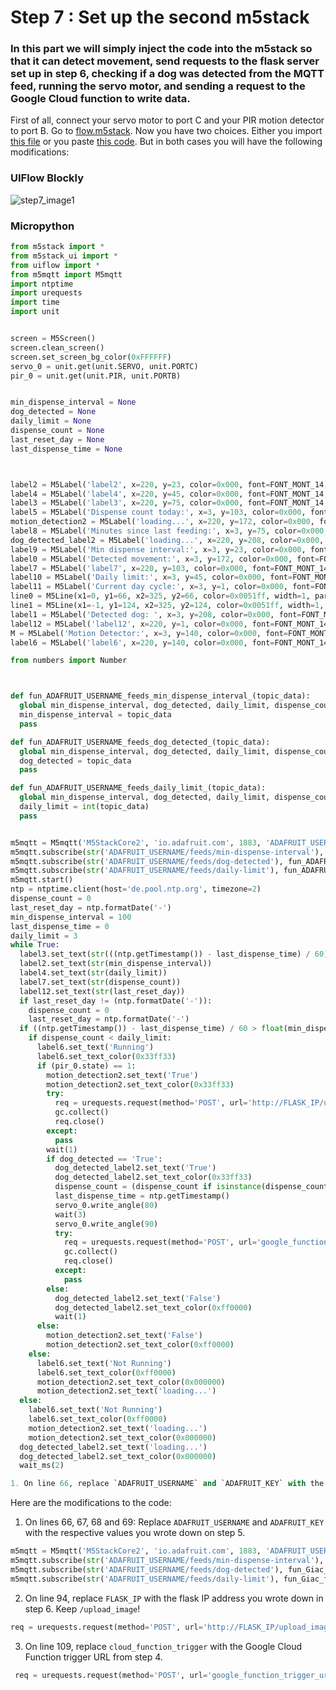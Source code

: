 # Step 7 : Set up the second m5stack

### In this part we will simply inject the code into the m5stack so that it can detect movement, send requests to the flask server set up in step 6, checking if a dog was detected from the MQTT feed, running the servo motor, and sending a request to the Google Cloud function to write data.

First of all, connect your servo motor to port C and your PIR motion detector to port B.
Go to [flow.m5stack](https://flow.m5stack.com/). Now you have two choices. Either you import [this file](https://github.com/stefarine/smart_food_dispenser/blob/main/Code/m5Stack/m5_dispenser.m5f) or you paste [this code](https://github.com/stefarine/smart_food_dispenser/blob/main/Code/m5Stack/m5_dispenser.py). 
But in both cases you will have the following modifications:

### UIFlow Blockly
![step7_image1](https://github.com/stefarine/smart_food_dispenser/assets/114418718/c060e590-4a7f-4f04-8c60-d7449184db10)
### Micropython
```python
from m5stack import *
from m5stack_ui import *
from uiflow import *
from m5mqtt import M5mqtt
import ntptime
import urequests
import time
import unit


screen = M5Screen()
screen.clean_screen()
screen.set_screen_bg_color(0xFFFFFF)
servo_0 = unit.get(unit.SERVO, unit.PORTC)
pir_0 = unit.get(unit.PIR, unit.PORTB)


min_dispense_interval = None
dog_detected = None
daily_limit = None
dispense_count = None
last_reset_day = None
last_dispense_time = None



label2 = M5Label('label2', x=220, y=23, color=0x000, font=FONT_MONT_14, parent=None)
label4 = M5Label('label4', x=220, y=45, color=0x000, font=FONT_MONT_14, parent=None)
label3 = M5Label('label3', x=220, y=75, color=0x000, font=FONT_MONT_14, parent=None)
label5 = M5Label('Dispense count today:', x=3, y=103, color=0x000, font=FONT_MONT_14, parent=None)
motion_detection2 = M5Label('loading...', x=220, y=172, color=0x000, font=FONT_MONT_18, parent=None)
label8 = M5Label('Minutes since last feeding:', x=3, y=75, color=0x000, font=FONT_MONT_14, parent=None)
dog_detected_label2 = M5Label('loading...', x=220, y=208, color=0x000, font=FONT_MONT_18, parent=None)
label9 = M5Label('Min dispense interval:', x=3, y=23, color=0x000, font=FONT_MONT_14, parent=None)
label0 = M5Label('Detected movement:', x=3, y=172, color=0x000, font=FONT_MONT_18, parent=None)
label7 = M5Label('label7', x=220, y=103, color=0x000, font=FONT_MONT_14, parent=None)
label10 = M5Label('Daily limit:', x=3, y=45, color=0x000, font=FONT_MONT_14, parent=None)
label11 = M5Label('Current day cycle:', x=3, y=1, color=0x000, font=FONT_MONT_14, parent=None)
line0 = M5Line(x1=0, y1=66, x2=325, y2=66, color=0x0051ff, width=1, parent=None)
line1 = M5Line(x1=-1, y1=124, x2=325, y2=124, color=0x0051ff, width=1, parent=None)
label1 = M5Label('Detected dog: ', x=3, y=208, color=0x000, font=FONT_MONT_18, parent=None)
label12 = M5Label('label12', x=220, y=1, color=0x000, font=FONT_MONT_14, parent=None)
M = M5Label('Motion Detector:', x=3, y=140, color=0x000, font=FONT_MONT_18, parent=None)
label6 = M5Label('label6', x=220, y=140, color=0x000, font=FONT_MONT_14, parent=None)

from numbers import Number



def fun_ADAFRUIT_USERNAME_feeds_min_dispense_interval_(topic_data):
  global min_dispense_interval, dog_detected, daily_limit, dispense_count, last_reset_day, last_dispense_time
  min_dispense_interval = topic_data
  pass

def fun_ADAFRUIT_USERNAME_feeds_dog_detected_(topic_data):
  global min_dispense_interval, dog_detected, daily_limit, dispense_count, last_reset_day, last_dispense_time
  dog_detected = topic_data
  pass

def fun_ADAFRUIT_USERNAME_feeds_daily_limit_(topic_data):
  global min_dispense_interval, dog_detected, daily_limit, dispense_count, last_reset_day, last_dispense_time
  daily_limit = int(topic_data)
  pass


m5mqtt = M5mqtt('M5StackCore2', 'io.adafruit.com', 1883, 'ADAFRUIT_USERNAME', 'ADAFRUIT_KEY', 300)
m5mqtt.subscribe(str('ADAFRUIT_USERNAME/feeds/min-dispense-interval'), fun_ADAFRUIT_USERNAME_feeds_min_dispense_interval_)
m5mqtt.subscribe(str('ADAFRUIT_USERNAME/feeds/dog-detected'), fun_ADAFRUIT_USERNAME_feeds_dog_detected_)
m5mqtt.subscribe(str('ADAFRUIT_USERNAME/feeds/daily-limit'), fun_ADAFRUIT_USERNAME_feeds_daily_limit_)
m5mqtt.start()
ntp = ntptime.client(host='de.pool.ntp.org', timezone=2)
dispense_count = 0
last_reset_day = ntp.formatDate('-')
min_dispense_interval = 100
last_dispense_time = 0
daily_limit = 3
while True:
  label3.set_text(str(((ntp.getTimestamp()) - last_dispense_time) / 60))
  label2.set_text(str(min_dispense_interval))
  label4.set_text(str(daily_limit))
  label7.set_text(str(dispense_count))
  label12.set_text(str(last_reset_day))
  if last_reset_day != (ntp.formatDate('-')):
    dispense_count = 0
    last_reset_day = ntp.formatDate('-')
  if ((ntp.getTimestamp()) - last_dispense_time) / 60 > float(min_dispense_interval):
    if dispense_count < daily_limit:
      label6.set_text('Running')
      label6.set_text_color(0x33ff33)
      if (pir_0.state) == 1:
        motion_detection2.set_text('True')
        motion_detection2.set_text_color(0x33ff33)
        try:
          req = urequests.request(method='POST', url='http://FLASK_IP/upload_image',json={}, headers={})
          gc.collect()
          req.close()
        except:
          pass
        wait(1)
        if dog_detected == 'True':
          dog_detected_label2.set_text('True')
          dog_detected_label2.set_text_color(0x33ff33)
          dispense_count = (dispense_count if isinstance(dispense_count, Number) else 0) + 1
          last_dispense_time = ntp.getTimestamp()
          servo_0.write_angle(80)
          wait(3)
          servo_0.write_angle(90)
          try:
            req = urequests.request(method='POST', url='google_function_trigger_url',json={'feed':'1'}, headers={})
            gc.collect()
            req.close()
          except:
            pass
        else:
          dog_detected_label2.set_text('False')
          dog_detected_label2.set_text_color(0xff0000)
          wait(1)
      else:
        motion_detection2.set_text('False')
        motion_detection2.set_text_color(0xff0000)
    else:
      label6.set_text('Not Running')
      label6.set_text_color(0xff0000)
      motion_detection2.set_text_color(0x000000)
      motion_detection2.set_text('loading...')
  else:
    label6.set_text('Not Running')
    label6.set_text_color(0xff0000)
    motion_detection2.set_text('loading...')
    motion_detection2.set_text_color(0x000000)
  dog_detected_label2.set_text('loading...')
  dog_detected_label2.set_text_color(0x000000)
  wait_ms(2)

1. On line 66, replace `ADAFRUIT_USERNAME` and `ADAFRUIT_KEY` with the respective values you wrote down on step 5.
```
Here are the modifications to the code:
1. On lines 66, 67, 68 and 69: Replace `ADAFRUIT_USERNAME` and `ADAFRUIT_KEY` with the respective values you wrote down on step 5.
```python
m5mqtt = M5mqtt('M5StackCore2', 'io.adafruit.com', 1883, 'ADAFRUIT_USERNAME', 'ADAFRUIT_KEY', 300)
m5mqtt.subscribe(str('ADAFRUIT_USERNAME/feeds/min-dispense-interval'), fun_Giac_feeds_min_dispense_interval_)
m5mqtt.subscribe(str('ADAFRUIT_USERNAME/feeds/dog-detected'), fun_Giac_feeds_dog_detected_)
m5mqtt.subscribe(str('ADAFRUIT_USERNAME/feeds/daily-limit'), fun_Giac_feeds_daily_limit_)
```
2. On line 94, replace  `FLASK_IP` with the flask IP address you wrote down in step 6. Keep `/upload_image`!
```python
req = urequests.request(method='POST', url='http://FLASK_IP/upload_image',json={}, headers={})
```
3. On line 109, replace  `cloud_function_trigger` with the Google Cloud Function trigger URL from step 4. 
```python
 req = urequests.request(method='POST', url='google_function_trigger_url',json={}, headers={})
 ```
 
